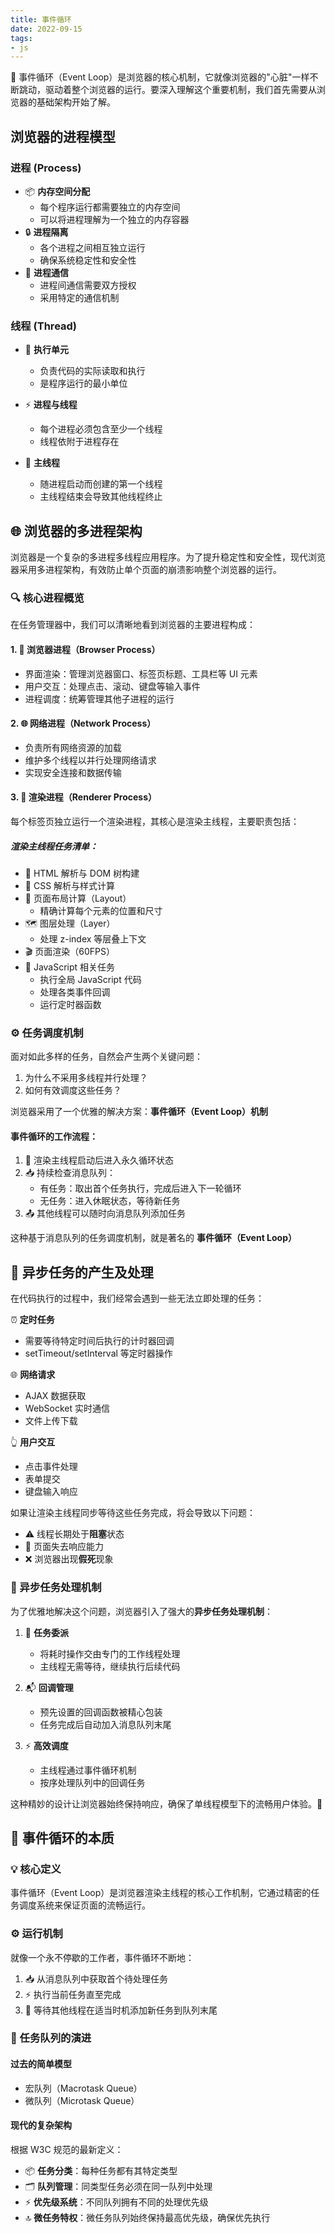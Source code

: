 ```yaml
---
title: 事件循环
date: 2022-09-15
tags:
- js
---
```


<!-- # 事件循环：浏览器的核心机制 -->

🔄 事件循环（Event Loop）是浏览器的核心机制，它就像浏览器的"心脏"一样不断跳动，驱动着整个浏览器的运行。要深入理解这个重要机制，我们首先需要从浏览器的基础架构开始了解。

## 浏览器的进程模型

### 进程 (Process)

- 📦 **内存空间分配**
  - 每个程序运行都需要独立的内存空间
  - 可以将进程理解为一个独立的内存容器
- 🔒 **进程隔离**
  - 各个进程之间相互独立运行
  - 确保系统稳定性和安全性
- 🤝 **进程通信**
  - 进程间通信需要双方授权
  - 采用特定的通信机制

### 线程 (Thread)

- 🔄 **执行单元**
  - 负责代码的实际读取和执行
  - 是程序运行的最小单位
- ⚡ **进程与线程**
  - 每个进程必须包含至少一个线程
  - 线程依附于进程存在
- 🎯 **主线程**

  - 随进程启动而创建的第一个线程
  - 主线程结束会导致其他线程终止

## 🌐 浏览器的多进程架构

浏览器是一个复杂的多进程多线程应用程序。为了提升稳定性和安全性，现代浏览器采用多进程架构，有效防止单个页面的崩溃影响整个浏览器的运行。

### 🔍 核心进程概览

在任务管理器中，我们可以清晰地看到浏览器的主要进程构成：

#### 1. 🎯 浏览器进程（Browser Process）

- 界面渲染：管理浏览器窗口、标签页标题、工具栏等 UI 元素
- 用户交互：处理点击、滚动、键盘等输入事件
- 进程调度：统筹管理其他子进程的运行

#### 2. 🌐 网络进程（Network Process）

- 负责所有网络资源的加载
- 维护多个线程以并行处理网络请求
- 实现安全连接和数据传输

#### 3. 🎨 渲染进程（Renderer Process）

每个标签页独立运行一个渲染进程，其核心是渲染主线程，主要职责包括：

##### 渲染主线程任务清单：

- 📝 HTML 解析与 DOM 树构建
- 🎨 CSS 解析与样式计算
- 📐 页面布局计算（Layout）
  - 精确计算每个元素的位置和尺寸
- 🗺️ 图层处理（Layer）
  - 处理 z-index 等层叠上下文
- 🎬 页面渲染（60FPS）
- 🔄 JavaScript 相关任务
  - 执行全局 JavaScript 代码
  - 处理各类事件回调
  - 运行定时器函数

### ⚙️ 任务调度机制

面对如此多样的任务，自然会产生两个关键问题：

1. 为什么不采用多线程并行处理？
2. 如何有效调度这些任务？

浏览器采用了一个优雅的解决方案：**事件循环（Event Loop）机制**

#### 事件循环的工作流程：

1. 🔄 渲染主线程启动后进入永久循环状态
2. 📥 持续检查消息队列：
   - 有任务：取出首个任务执行，完成后进入下一轮循环
   - 无任务：进入休眠状态，等待新任务
3. 📤 其他线程可以随时向消息队列添加任务

这种基于消息队列的任务调度机制，就是著名的 **事件循环（Event Loop）**

## 🔄 异步任务的产生及处理

在代码执行的过程中，我们经常会遇到一些无法立即处理的任务：

⏰ **定时任务**

- 需要等待特定时间后执行的计时器回调
- setTimeout/setInterval 等定时器操作

🌐 **网络请求**

- AJAX 数据获取
- WebSocket 实时通信
- 文件上传下载

👆 **用户交互**

- 点击事件处理
- 表单提交
- 键盘输入响应

如果让渲染主线程同步等待这些任务完成，将会导致以下问题：

- ⚠️ 线程长期处于**阻塞**状态
- 🚫 页面失去响应能力
- ❌ 浏览器出现**假死**现象

### 🚀 异步任务处理机制

为了优雅地解决这个问题，浏览器引入了强大的**异步任务处理机制**：

1. 🔄 **任务委派**

   - 将耗时操作交由专门的工作线程处理
   - 主线程无需等待，继续执行后续代码

2. 📬 **回调管理**

   - 预先设置的回调函数被精心包装
   - 任务完成后自动加入消息队列末尾

3. ⚡ **高效调度**
   - 主线程通过事件循环机制
   - 按序处理队列中的回调任务

这种精妙的设计让浏览器始终保持响应，确保了单线程模型下的流畅用户体验。🎯

## 🔄 事件循环的本质

### 💡 核心定义

事件循环（Event Loop）是浏览器渲染主线程的核心工作机制，它通过精密的任务调度系统来保证页面的流畅运行。

### ⚙️ 运行机制

就像一个永不停歇的工作者，事件循环不断地：

1. 📥 从消息队列中获取首个待处理任务
2. ⚡ 执行当前任务直至完成
3. 🔄 等待其他线程在适当时机添加新任务到队列末尾

### 🎯 任务队列的演进

#### 过去的简单模型

- 宏队列（Macrotask Queue）
- 微队列（Microtask Queue）

#### 现代的复杂架构

根据 W3C 规范的最新定义：

- 📦 **任务分类**：每种任务都有其特定类型
- 🗂️ **队列管理**：同类型任务必须在同一队列中处理
- ⚡ **优先级系统**：不同队列拥有不同的处理优先级
- 🔝 **微任务特权**：微任务队列始终保持最高优先级，确保优先执行
